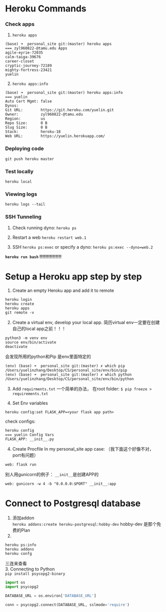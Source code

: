 # Heroku Commands
### Check apps
1. `heroku apps`   
```
(base) ➜  personal_site git:(master) heroku apps
=== zyl960822-@tamu.edu Apps
agile-eyrie-72035
calm-taiga-39676
career-closet
cryptic-journey-72189
mighty-fortress-23421
yuelin
```
2. `heroku apps:info`
```
(base) ➜  personal_site git:(master) heroku apps:info
=== yuelin
Auto Cert Mgmt: false
Dynos:
Git URL:        https://git.heroku.com/yuelin.git
Owner:          zyl960822-@tamu.edu
Region:         us
Repo Size:      0 B
Slug Size:      0 B
Stack:          heroku-18
Web URL:        https://yuelin.herokuapp.com/
```
### Deploying code
`git push heroku master`

### Test locally
`heroku local`

### Viewing logs
`heroku logs --tail`

### SSH Tunneling
1. Check running dyno:
`heroku ps`

2. Restart a web
`heroku restart web.1`

3. SSH
`heroku ps:exec`
or specify a dyno:
`heroku ps:exec --dyno=web.2`

**`heroku run bash` !!!!!!!!!!!!!!!**

# Setup a Heroku app step by step
1. Create an empty Heroku app and add it to remote
```
heroku login
heroku create
heroku apps
git remote -v
```

2. Create a virtual env, develop your local app.
简历virtual env一定要在创建自己的local app之前！！！
```
python3 -m venv env
source env/bin/activate
deactivate
```
会发现所用的python和Pip 是env里面特定的
```
(env) (base) ➜  personal_site git:(master) ✗ which pip
/Users/yuelinzhang/Desktop/CS/personal_site/env/bin/pip
(env) (base) ➜  personal_site git:(master) ✗ which python
/Users/yuelinzhang/Desktop/CS/personal_site/env/bin/python
```

3. Add `requirments.txt`
一个简单的办法， 在root folder:
`$ pip freeze > requirements.txt`

4. Set Env variables 
```
heroku config:set FLASK_APP=<your flask app path> 
```
check configs:
```
heroku config
=== yuelin Config Vars
FLASK_APP: __init__.py
```

4. Create Procfile
In my personal_site app case: （我下面这个好像不对，port有问题）
```
web: flask run
```
别人用gunicorn的例子：
`__init__`是创建APP的
```
web: gunicorn -w 4 -b "0.0.0.0:$PORT" __init__:app
```
# Connect to Postgresql database
1. 添加addon   
``
heroku addons:create heroku-postgresql:hobby-dev
``
hobby-dev 是那个免费的Plan
2. 
```
heroku ps:info
heroku addons
heroku confg
```
三连来查看   
3.  Connecting to Python   
`pip install psycopg2-binary`

```python
import os
import psycopg2

DATABASE_URL = os.environ['DATABASE_URL']

conn = psycopg2.connect(DATABASE_URL, sslmode='require')
```


